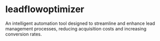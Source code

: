 # leadflowoptimizer
An intelligent automation tool designed to streamline and enhance lead management processes, reducing acquisition costs and increasing conversion rates.
